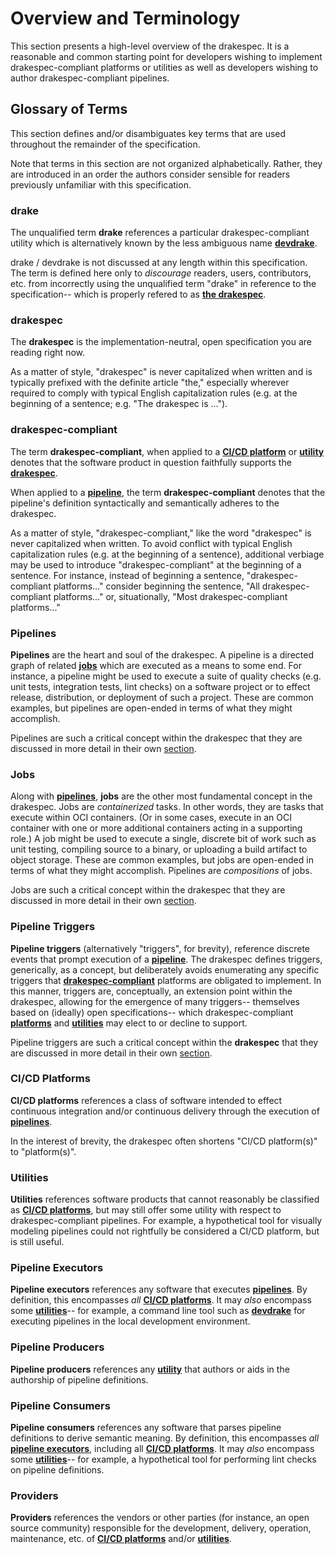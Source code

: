 # Overview and Terminology

This section presents a high-level overview of the drakespec. It is a reasonable
and common starting point for developers wishing to implement
drakespec-compliant platforms or utilities as well as developers wishing to
author drakespec-compliant pipelines.

## Glossary of Terms

This section defines and/or disambiguates key terms that are used throughout
the remainder of the specification.

Note that terms in this section are not organized alphabetically. Rather, they
are introduced in an order the authors consider sensible for readers previously
unfamiliar with this specification.

### drake

The unqualified term __drake__ references a particular drakespec-compliant
utility which is alternatively known by the less ambiguous name
[__devdrake__](https://github.com/lovethedrake/devdrake).

drake / devdrake is not discussed at any length within this specification. The
term is defined here only to _discourage_ readers, users, contributors, etc.
from incorrectly using the unqualified term "drake" in reference to the
specification-- which is properly refered to as [__the drakespec__](#drakespec).

### drakespec

The __drakespec__ is the implementation-neutral, open specification you are
reading right now.

As a matter of style, "drakespec" is never capitalized when written and is
typically prefixed with the definite article "the," especially wherever required
to comply with typical English capitalization rules (e.g. at the beginning of a
sentence; e.g. "The drakespec is ...").

### drakespec-compliant

The term __drakespec-compliant__, when applied to a [__CI/CD
platform__](#ci/cd-platforms) or [__utility__](#utilities) denotes that the
software product in question faithfully supports the
[__drakespec__](#drakespec).

When applied to a [__pipeline__](#pipelines), the term __drakespec-compliant__
denotes that the pipeline's definition syntactically and semantically adheres to
the drakespec.

As a matter of style, "drakespec-compliant," like the word "drakespec" is never
capitalized when written. To avoid conflict with typical English capitalization
rules (e.g. at the beginning of a sentence), additional verbiage may be used to
introduce "drakespec-compliant" at the beginning of a sentence. For instance,
instead of beginning a sentence, "drakespec-compliant platforms..." consider
beginning the sentence, "All drakespec-compliant platforms..." or,
situationally, "Most drakespec-compliant platforms..."

### Pipelines

__Pipelines__ are the heart and soul of the drakespec. A pipeline is a directed
graph of related [__jobs__](#jobs) which are executed as a means to some end.
For instance, a pipeline might be used to execute a suite of quality checks
(e.g. unit tests, integration tests, lint checks) on a software project or to
effect release, distribution, or deployment of such a project. These are common
examples, but pipelines are open-ended in terms of what they might accomplish.

Pipelines are such a critical concept within the drakespec that they are
discussed in more detail in their own [section](pipelines.md).

### Jobs

Along with [__pipelines__](#pipelines), __jobs__ are the other most fundamental
concept in the drakespec. Jobs are _containerized_ tasks. In other words, they
are tasks that execute within OCI containers. (Or in some cases, execute in an
OCI container with one or more additional containers acting in a supporting
role.) A job might be used to execute a single, discrete bit of work such as
unit testing, compiling source to a binary, or uploading a build artifact to
object storage. These are common examples, but jobs are open-ended in terms of
what they might accomplish. Pipelines are _compositions_ of jobs.

Jobs are such a critical concept within the drakespec that they are discussed in
more detail in their own [section](jobs.md).

### Pipeline Triggers

__Pipeline triggers__ (alternatively "triggers", for brevity), reference
discrete events that prompt execution of a [__pipeline__](#pipelines). The
drakespec defines triggers, generically, as a concept, but deliberately avoids
enumerating any specific triggers that
[__drakespec-compliant__](#drakespec-compliant) platforms are obligated to
implement. In this manner, triggers are, conceptually, an extension point within
the drakespec, allowing for the emergence of many triggers-- themselves based on
(ideally) open specifications-- which drakespec-compliant
[__platforms__](#ci/cd-platforms) and [__utilities__](#utilities) may elect to
or decline to support.

Pipeline triggers are such a critical concept within the __drakespec__ that they
are discussed in more detail in their own [section](pipeline-triggers.md).

### CI/CD Platforms

__CI/CD platforms__ references a class of software intended to effect continuous
integration and/or continuous delivery through the execution of
[__pipelines__](#pipelines).

In the interest of brevity, the drakespec often shortens "CI/CD platform(s)" to
"platform(s)".

### Utilities

__Utilities__ references software products that cannot reasonably be classified
as [__CI/CD platforms__](#ci/cd-platforms), but may still offer some utility
with respect to drakespec-compliant pipelines. For example, a hypothetical tool
for visually modeling pipelines could not rightfully be considered a CI/CD
platform, but is still useful.

### Pipeline Executors

__Pipeline executors__ references any software that executes
[__pipelines__](#pipelines). By definition, this encompasses _all_ [__CI/CD
platforms__](#ci/cd-platforms). It may _also_ encompass some
[__utilities__](#utilities)-- for example, a command line tool such as
[__devdrake__](https://github.com/lovethedrake/devdrake) for executing pipelines
in the local development environment.

### Pipeline Producers

__Pipeline producers__ references any [__utility__](#utilities) that authors
or aids in the authorship of pipeline definitions.

### Pipeline Consumers

__Pipeline consumers__ references any software that parses pipeline definitions
to derive semantic meaning. By definition, this encompasses _all_ [__pipeline
executors__](#pipeline-executors), including all [__CI/CD
platforms__](#ci/cd-platforms). It may _also_ encompass some
[__utilities__](#utilities)-- for example, a hypothetical tool for performing
lint checks on pipeline definitions.

### Providers

__Providers__ references the vendors or other parties (for instance, an open
source community) responsible for the development, delivery, operation,
maintenance, etc. of [__CI/CD platforms__](#ci/cd-platforms) and/or
[__utilities__](#utilities).
